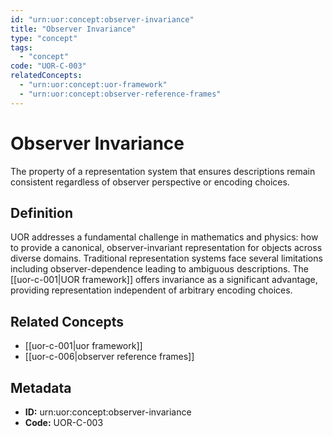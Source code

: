 ```yaml
---
id: "urn:uor:concept:observer-invariance"
title: "Observer Invariance"
type: "concept"
tags:
  - "concept"
code: "UOR-C-003"
relatedConcepts:
  - "urn:uor:concept:uor-framework"
  - "urn:uor:concept:observer-reference-frames"
---
```


# Observer Invariance

The property of a representation system that ensures descriptions remain consistent regardless of observer perspective or encoding choices.

## Definition

UOR addresses a fundamental challenge in mathematics and physics: how to provide a canonical, observer-invariant representation for objects across diverse domains. Traditional representation systems face several limitations including observer-dependence leading to ambiguous descriptions. The [[uor-c-001|UOR framework]] offers invariance as a significant advantage, providing representation independent of arbitrary encoding choices.

## Related Concepts

- [[uor-c-001|uor framework]]
- [[uor-c-006|observer reference frames]]

## Metadata

- **ID:** urn:uor:concept:observer-invariance
- **Code:** UOR-C-003
